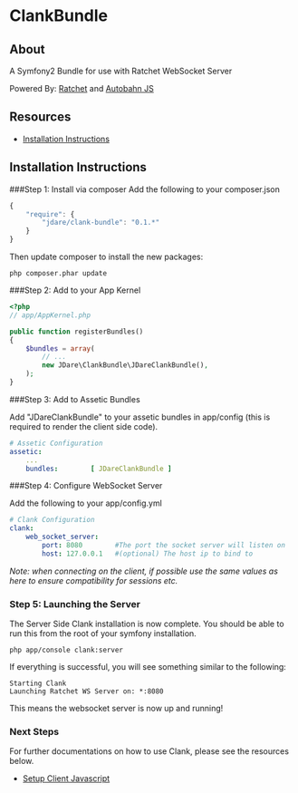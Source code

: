ClankBundle
===========

About
--------------
A Symfony2 Bundle for use with Ratchet WebSocket Server

Powered By: [Ratchet](http://socketo.me) and [Autobahn JS](http://autobahn.ws/js)

Resources
--------------
* [Installation Instructions](#installation-instructions)

Installation Instructions
--------------

###Step 1: Install via composer
Add the following to your composer.json

```javascript
{
    "require": {
        "jdare/clank-bundle": "0.1.*"
    }
}
```

Then update composer to install the new packages:
```command
php composer.phar update
```

###Step 2: Add to your App Kernel

```php
<?php
// app/AppKernel.php

public function registerBundles()
{
    $bundles = array(
        // ...
        new JDare\ClankBundle\JDareClankBundle(),
    );
}
```

###Step 3: Add to Assetic Bundles

Add "JDareClankBundle" to your assetic bundles in app/config (this is required to render the client side code).

```yaml
# Assetic Configuration
assetic:
    ...
    bundles:        [ JDareClankBundle ]
```

###Step 4: Configure WebSocket Server

Add the following to your app/config.yml

```yaml
# Clank Configuration
clank:
    web_socket_server:
        port: 8080        #The port the socket server will listen on
        host: 127.0.0.1   #(optional) The host ip to bind to
```

_Note: when connecting on the client, if possible use the same values as here to ensure compatibility for sessions etc._

### Step 5: Launching the Server

The Server Side Clank installation is now complete. You should be able to run this from the root of your symfony installation.

```command
php app/console clank:server
```

If everything is successful, you will see something similar to the following:

```
Starting Clank
Launching Ratchet WS Server on: *:8080
```

This means the websocket server is now up and running!

### Next Steps

For further documentations on how to use Clank, please see the resources below.

* [Setup Client Javascript](https://github.com/JDare/ClankBundle/tree/master/Resources/doc/ClientSetup.md)